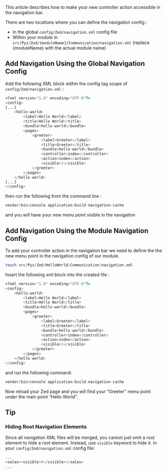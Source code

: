 This article describes how to make your new controller action accessible in the navigation bar.

There are two locations where you can define the navigation config :

* In the global `config/Zed/navigation.xml` config file
* Within your module in `src/Pyz/Zed/{moduleName}/Communication/navigation.xml` (replace {moduleName} with the actual module name)

## Add Navigation Using the Global Navigation Config
Add the following XML block within the config tag scope of `config/Zed/navigation.xml` :
```php
<?xml version="1.0" encoding="UTF-8"?>
<config>
[...]
    <hello-world>
        <label>Hello World</label>
        <title>Hello World</title>
        <bundle>hello-world</bundle>
        <pages>
            <greeter>
                <label>Greeter</label>
                <title>Greeter</title>
                <bundle>hello-world</bundle>
                <controller>index</controller>
                <action>index</action>
                <visible>1</visible>
            </greeter>
        </pages>
    </hello-world>
[...]
</config>
```
then run the following from the command line :
```php
vendor/bin/console application:build-navigation-cache
```
and you will have your new menu point visible in the navigation

## Add Navigation Using the Module Navigation Config
To add your controller action in the navigation bar we need to define the the new menu point in the navigation config of our module.

```php
touch src/Pyz/Zed/HelloWorld/Communication/navigation.xml
```
Insert the following xml block into the created file :
```php
<?xml version="1.0" encoding="UTF-8"?>
<config>
    <hello-world>
        <label>Hello World</label>
        <title>Hello World</title>
        <bundle>hello-world</bundle>
        <pages>
            <greeter>
                <label>Greeter</label>
                <title>Greeter</title>
                <bundle>hello-world</bundle>
                <controller>index</controller>
                <action>index</action>
                <visible>1</visible>
            </greeter>
        </pages>
    </hello-world>
</config>
```
and run the following command:
```php
vendor/bin/console application:build-navigation-cache
```
Now reload your Zed page and you will find your “Greeter” menu point under the main point “Hello World”.

## Tip
### Hiding Root Navigation Elements
Since all navigation XML files will be merged, you cannot just omit a root element to hide a root element. Instead, use `visible` keyword to hide it.
In your `config/Zed/navigation.xml` config file:
```php
...
<sales><visible>0</visible></sales>
...
```


<!--Last review date: Dec. 12th 2017 by Mark Scherer-->
 




